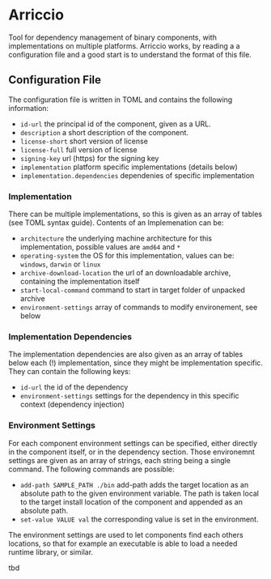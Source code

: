 # Arriccio

Tool for dependency management of binary components, with implementations on multiple platforms. Arriccio works, by reading a a configuration file and a good start is to understand the format of this file.

## Configuration File

The configuration file is written in TOML and contains the following information:

- `id-url` the principal id of the component, given as a URL.
- `description` a short description of the component.
- `license-short` short version of license
- `license-full` full version of license
- `signing-key` url (https) for the signing key
- `implementation` platform specific implementations (details below)
- `implementation.dependencies` dependenies of specific implementation

### Implementation

There can be multiple implementations, so this is given as an array of tables (see TOML syntax guide). Contents of an Implemenation can be:

- `architecture` the underlying machine architecture for this implementation, possible values are `amd64` and `*`
- `operating-system` the OS for this implementation, values can be: `windows`, `darwin` or `linux`
- `archive-download-location` the url of an downloadable archive, containing the implementation itself
- `start-local-command` command to start in target folder of unpacked archive
- `environment-settings` array of commands to modify environement, see below

### Implementation Dependencies

The implementation dependencies are also given as an array of tables below each (!) implementation, since they might be implementation specific. They can contain the following keys:

- `id-url` the id of the dependency
- `environment-settings` settings for the dependency in this specific context (dependency injection)

### Environment Settings

For each component environment settings can be specified, either directly in the component itself, or in the dependency section. Those environemnt settings are given as an array of strings, each string being a single command. The following commands are possible:

- `add-path SAMPLE_PATH ./bin` add-path adds the target location as an absolute path to the given environment variable. The path is taken local to the target install location of the component and appended as an absolute path.
- `set-value VALUE val` the corresponding value is set in the environment.

The environment settings are used to let components find each others locations, so that for example an executable is able to load a needed runtime library, or similar.

tbd





